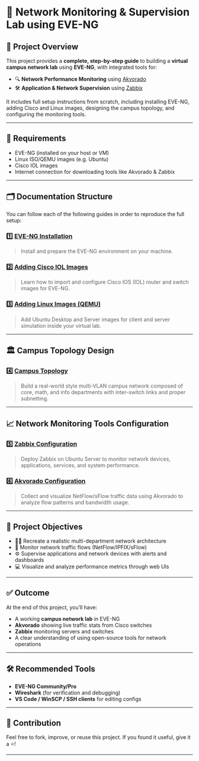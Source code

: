 # 🧠 Network Monitoring & Supervision Lab using EVE-NG

## 📌 Project Overview

This project provides a **complete, step-by-step guide** to building a **virtual campus network lab** using **EVE-NG**, with integrated tools for:

- 🔍 **Network Performance Monitoring** using [Akvorado](https://github.com/akvorado/akvorado)
- 🛠️ **Application & Network Supervision** using [Zabbix](https://www.zabbix.com/)

It includes full setup instructions from scratch, including installing EVE-NG, adding Cisco and Linux images, designing the campus topology, and configuring the monitoring tools.

---

## 🧰 Requirements

- EVE-NG (installed on your host or VM)
- Linux ISO/QEMU images (e.g. Ubuntu)
- Cisco IOL images
- Internet connection for downloading tools like Akvorado & Zabbix

---

## 🗂️ Documentation Structure

You can follow each of the following guides in order to reproduce the full setup:

### 1️⃣ [EVE-NG Installation](./eve%20ng%20installation.md)

> Install and prepare the EVE-NG environment on your machine.

### 2️⃣ [Adding Cisco IOL Images](./adding%20cisco%20iol.md)

> Learn how to import and configure Cisco IOS (IOL) router and switch images for EVE-NG.

### 3️⃣ [Adding Linux Images (QEMU)](./adding%20linux%20images.md)

> Add Ubuntu Desktop and Server images for client and server simulation inside your virtual lab.

---

## 🏛️ Campus Topology Design

### 4️⃣ [Campus Topology](./campus%20topology.md)

> Build a real-world style multi-VLAN campus network composed of core, math, and info departments with inter-switch links and proper subnetting.

---

## 📈 Network Monitoring Tools Configuration

### 5️⃣ [Zabbix Configuration](./zabbixconfiguration.md)

> Deploy Zabbix on Ubuntu Server to monitor network devices, applications, services, and system performance.

### 6️⃣ [Akvorado Configuration](./akvoradoconfiguration.md)

> Collect and visualize NetFlow/sFlow traffic data using Akvorado to analyze flow patterns and bandwidth usage.

---

## 🎯 Project Objectives

- 🧑‍💻 Recreate a realistic multi-department network architecture
- 📡 Monitor network traffic flows (NetFlow/IPFIX/sFlow)
- ⚙️ Supervise applications and network devices with alerts and dashboards
- 💻 Visualize and analyze performance metrics through web UIs

---

## ✅ Outcome

At the end of this project, you’ll have:

- A working **campus network lab** in EVE-NG
- **Akvorado** showing live traffic stats from Cisco switches
- **Zabbix** monitoring servers and switches
- A clear understanding of using open-source tools for network operations

---

## 🛠️ Recommended Tools

- **EVE-NG Community/Pro**
- **Wireshark** (for verification and debugging)
- **VS Code / WinSCP / SSH clients** for editing configs

---

## 🧩 Contribution

Feel free to fork, improve, or reuse this project. If you found it useful, give it a ⭐!

---
